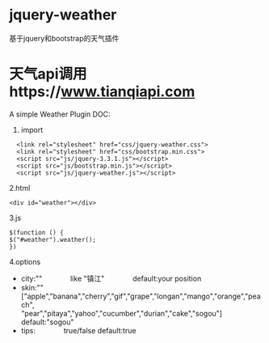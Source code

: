 # jquery-weather
基于jquery和bootstrap的天气插件
# 天气api调用https://www.tianqiapi.com
A simple Weather Plugin 
DOC:
   1. import
   ```
     <link rel="stylesheet" href="css/jquery-weather.css">
     <link rel="stylesheet" href="css/bootstrap.min.css">
     <script src="js/jquery-3.3.1.js"></script>
     <script src="js/bootstrap.min.js"></script>
     <script src="js/jquery-weather.js"></script>
   ```
   2.html
   ```
   <div id="weather"></div>
   ```
   3.js
   ```
  $(function () {
   $("#weather").weather();
  })
  ```
  4.options
  - city:""&emsp;&emsp;&emsp;&emsp;like "镇江"&emsp;&emsp;&emsp;&emsp;default:your position
  - skin:""&emsp;&emsp;&emsp;&emsp;["apple","banana","cherry","gif","grape","longan","mango","orange","peach",
  &emsp;&emsp;&emsp;&emsp; "pear","pitaya","yahoo","cucumber","durian","cake","sogou"]  
                  default:"sogou"
  - tips:&emsp;&emsp;&emsp;&emsp;true/false   default:true
  
